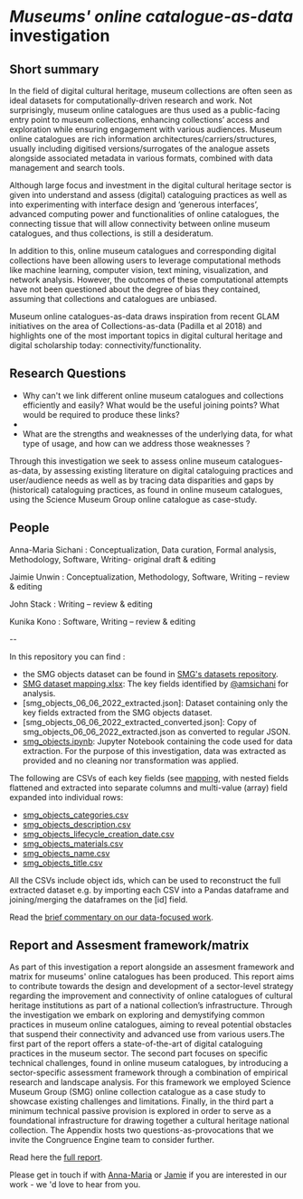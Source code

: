 # _Museums' online catalogue-as-data_ investigation

## Short summary

In the field of digital cultural heritage, museum collections are often seen as ideal datasets for computationally-driven research and work. Not surprisingly, museum online catalogues are thus used as a public-facing entry point to museum collections, enhancing collections’ access and exploration while ensuring engagement with various audiences.
Museum online catalogues are rich information architectures/carriers/structures, usually including digitised versions/surrogates of the analogue assets alongside associated metadata in various formats, combined with data management and search tools. 

Although large focus and investment in the digital cultural heritage sector is given into understand and assess (digital) cataloguing practices as well as into experimenting with interface design and ‘generous interfaces’, advanced computing power and functionalities of online catalogues, the connecting tissue that will allow connectivity between online museum catalogues, and thus collections, is still a desideratum. 

In addition to this, online museum catalogues and corresponding digital collections have been allowing users to leverage computational methods like machine learning, computer vision, text mining, visualization, and network analysis. However, the outcomes of these computational attempts have not been questioned about the degree of bias they contained, assuming that collections and catalogues are unbiased.

Museum online catalogues-as-data draws inspiration from recent GLAM initiatives on the area of Collections-as-data (Padilla et al 2018) and highlights one of the most important topics in digital cultural heritage and digital scholarship today: connectivity/functionality. 


## Research Questions

- Why can't we link different online museum catalogues and collections efficiently and easily? What would be the useful joining points? What would be required to produce these links?
- 
- What are the strengths and weaknesses of the underlying data, for what type of usage, and how can we address those weaknesses ?


Through this investigation we seek to assess online museum catalogues-as-data, by assessing existing literature on digital cataloguing practices and user/audience needs as well as by tracing data disparities and gaps by (historical) cataloguing practices, as found in online museum catalogues, using the Science Museum Group online catalogue as case-study. 

## People

Anna-Maria Sichani : Conceptualization, Data curation, Formal analysis, Methodology, Software, Writing- original draft & editing 

Jaimie Unwin : Conceptualization, Methodology, Software, Writing – review & editing

John Stack : Writing – review & editing

Kunika Kono : Software, Writing – review & editing

--

In this repository you can find :

* the SMG objects dataset can be found in [SMG's datasets repository](https://github.com/congruence-engine/datasets/blob/main/smg/smg_objects.md).
* [SMG dataset mapping.xlsx](https://github.com/congruence-engine/catalogues-as-data/blob/main/SMG%20dataset%20mapping.xlsx): The key fields identified by [@amsichani](https://github.com/amsichani) for analysis.
* [smg_objects_06_06_2022_extracted.json]: Dataset containing only the key fields extracted from the SMG objects dataset.
* [smg_objects_06_06_2022_extracted_converted.json]: Copy of smg_objects_06_06_2022_extracted.json as converted to regular JSON.
* [smg_objects.ipynb](https://github.com/congruence-engine/catalogues-as-data/blob/main/smg_objects.ipynb): Jupyter Notebook containing the code used for data extraction. For the purpose of this investigation, data was extracted as provided and no cleaning nor transformation was applied.


 
 The following are CSVs of each key fields (see [mapping](https://github.com/congruence-engine/catalogues-as-data/blob/main/SMG%20dataset%20mapping.xlsx), with nested fields flattened and extracted into separate columns and multi-value (array) field expanded into individual rows:
* [smg_objects_categories.csv](https://github.com/congruence-engine/catalogues-as-data/blob/main/data/smg_objects_categories.csv)
* [smg_objects_description.csv](https://github.com/congruence-engine/catalogues-as-data/blob/main/data/smg_objects_description.csv.zip)
* [smg_objects_lifecycle_creation_date.csv](https://github.com/congruence-engine/catalogues-as-data/blob/main/data/smg_objects_lifecycle_creation_date.csv)
* [smg_objects_materials.csv](https://github.com/congruence-engine/catalogues-as-data/blob/main/data/smg_objects_materials.csv)
* [smg_objects_name.csv](https://github.com/congruence-engine/catalogues-as-data/blob/main/data/smg_objects_name.csv)
* [smg_objects_title.csv](https://github.com/congruence-engine/catalogues-as-data/blob/main/data/smg_objects_title.csv.zip)

 


All the CSVs include object ids, which can be used to reconstruct the full extracted dataset e.g. by importing each CSV into a Pandas dataframe and joining/merging the dataframes on the [id] field. 

Read the [brief commentary on our data-focused work](https://github.com/congruence-engine/catalogues-as-data/blob/main/museum%20online%20catalogues-as-data_data-focused%20work.pdf).

## Report and Assesment framework/matrix
As part of this investigation a report alongside an assesment framework and matrix for museums' online catalogues has been produced.
This report aims to contribute towards the design and development of a sector-level strategy regarding the improvement and connectivity of online catalogues of cultural heritage institutions as part of a national collection’s infrastructure. Through the investigation we embark on exploring and demystifying common practices in museum online catalogues, aiming to reveal potential obstacles that suspend their connectivity and advanced use from various users.The first part of the report offers a state-of-the-art of digital cataloguing practices in the museum sector. The second part focuses on specific technical challenges, found in online museum catalogues, by introducing a sector-specific assessment framework through a combination of empirical research and landscape analysis. For this framework we employed Science Museum Group (SMG) online collection catalogue as a case study to showcase existing challenges and limitations. Finally, in the third part a minimum technical passive provision is explored in order to serve as a foundational infrastructure for drawing together a cultural heritage national collection. The Appendix hosts two questions-as-provocations that we invite the Congruence Engine team to consider further. 

Read here the [full report](https://github.com/congruence-engine/catalogues-as-data/blob/main/museum%20online%20catalogues-as-data_report_FINAL.pdf).


Please get in touch if with [Anna-Maria](mailto:annamaria.sichani@sas.ac.uk) or [Jamie](mailto:jamie.unwin@sciencemuseum.ac.uk) if you are interested in our work - we 'd love to hear from you.
